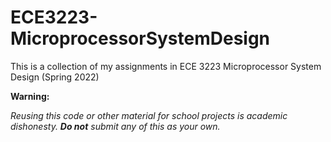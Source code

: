 # ECE3223-MicroprocessorSystemDesign
This is a collection of my assignments in ECE 3223 Microprocessor System Design (Spring 2022)

**Warning:**

_Reusing this code or other material for school projects is academic dishonesty. **Do not** submit any of this as your own._

